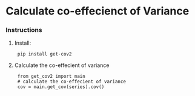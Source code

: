 # Calculate co-effecienct of Variance

### Instructions

1. Install:

        pip install get-cov2


2. Calculate the co-effecient of variance

        from get_cov2 import main
        # calculate the co-effecient of variance
        cov = main.get_cov(series).cov()
